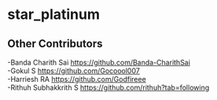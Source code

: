 # star_platinum

## Other Contributors 

-Banda Charith Sai https://github.com/Banda-CharithSai <br/>
-Gokul S https://github.com/Gocoool007 <br/>
-Harriesh RA  https://github.com/Godfireee <br/>
-Rithuh Subhakkrith S https://github.com/rithuh?tab=following <br/>


